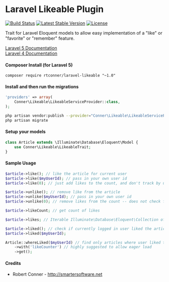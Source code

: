 Laravel Likeable Plugin
============

[![Build Status](https://travis-ci.org/rtconner/laravel-likeable.svg?branch=master)](https://travis-ci.org/rtconner/laravel-likeable)
[![Latest Stable Version](https://poser.pugx.org/rtconner/laravel-likeable/v/stable.svg)](https://packagist.org/packages/rtconner/laravel-likeable)
[![License](https://poser.pugx.org/rtconner/laravel-likeable/license.svg)](https://packagist.org/packages/rtconner/laravel-likeable)

Trait for Laravel Eloquent models to allow easy implementation of a "like" or "favorite" or "remember" feature.

[Laravel 5 Documentation](https://github.com/rtconner/laravel-likeable/tree/laravel-5)  
[Laravel 4 Documentation](https://github.com/rtconner/laravel-likeable/tree/laravel-4)

#### Composer Install (for Laravel 5)

	composer require rtconner/laravel-likeable "~1.0"

#### Install and then run the migrations

```php
'providers' => array(
	Conner\Likeable\LikeableServiceProvider::class,
);
```

```bash
php artisan vendor:publish --provider="Conner\Likeable\LikeableServiceProvider"
php artisan migrate
```

#### Setup your models

```php
class Article extends \Illuminate\Database\Eloquent\Model {
	use Conner\Likeable\LikeableTrait;
}
```

#### Sample Usage

```php
$article->like(); // like the article for current user
$article->like($myUserId); // pass in your own user id
$article->like(0); // just add likes to the count, and don't track by user

$article->unlike(); // remove like from the article
$article->unlike($myUserId); // pass in your own user id
$article->unlike(0); // remove likes from the count -- does not check for user

$article->likeCount; // get count of likes

$article->likes; // Iterable Illuminate\Database\Eloquent\Collection of existing likes 

$article->liked(); // check if currently logged in user liked the article
$article->liked($myUserId);

Article::whereLiked($myUserId) // find only articles where user liked them
	->with('likeCounter') // highly suggested to allow eager load
	->get();
```

#### Credits

 - Robert Conner - http://smartersoftware.net
